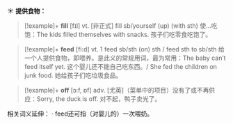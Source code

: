 ☀ <span class="category">**提供食物：**</span>
>[!example]+ <span class="vocabulary">**fill**</span> [fɪl] 
> <span class="definition">vt. [非正式] fill sb/yourself (up) (with sth) 使…吃饱：</span>The kids filled themselves with snacks. 孩子们吃零食吃饱了。

>[!example]+ <span class="vocabulary">**feed**</span> [fi:d] 
> <span class="definition">vt. 1 feed sb/sth (on) sth / feed sth to sb/sth 给一个人提供食物，即喂养。是此义的常规用词，最为常用：</span>The baby can’t feed itself yet. 这个婴儿还不能自己吃东西。/ She fed the children on junk food. 她给孩子们吃垃圾食品。

>[!example]+ <span class="vocabulary">**off**</span> [ɔ:f, ɒf] 
> <span class="definition">adv. [尤英]（菜单中的项目）没有了或不再供应：</span>Sorry, the duck is off. 对不起，鸭子卖光了。

相关词义延伸：
· feed还可指（对婴儿的）一次喂奶。

